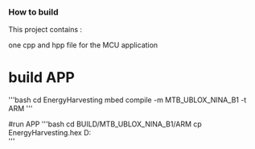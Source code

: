 ### How to build

This project contains : 

<p> one cpp and hpp file for the MCU application </p>

# build APP

'''bash
    cd EnergyHarvesting
    mbed compile -m MTB_UBLOX_NINA_B1 -t ARM
'''

#run APP
'''bash
    cd BUILD/MTB_UBLOX_NINA_B1/ARM
    cp EnergyHarvesting.hex D:\
'''

